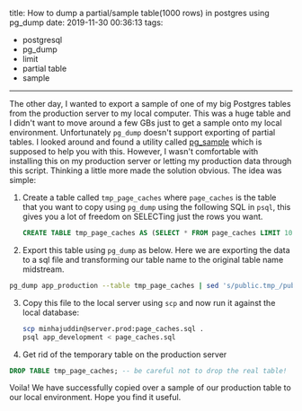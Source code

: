 title: How to dump a partial/sample table(1000 rows) in postgres using pg_dump
date: 2019-11-30 00:36:13
tags:
- postgresql
- pg_dump
- limit
- partial table
- sample
---

The other day, I wanted to export a sample of one of my big Postgres tables from
the production server to my local computer. This was a huge table and I didn't
want to move around a few GBs just to get a sample onto my local environment.
Unfortunately `pg_dump` doesn't support exporting of partial tables. I looked
around and found a utility called [pg_sample](https://github.com/mla/pg_sample)
which is supposed to help you with this. However, I wasn't comfortable with
installing this on my production server or letting my production data through
this script. Thinking a little more made the solution obvious. The idea was
simple:

1. Create a table called `tmp_page_caches` where `page_caches` is the table that
   you want to copy using `pg_dump` using the following SQL in `psql`, this
   gives you a lot of freedom on SELECTing just the rows you want.
   ```sql
   CREATE TABLE tmp_page_caches AS (SELECT * FROM page_caches LIMIT 1000);
   ```
2. Export this table using `pg_dump` as below. Here we are exporting the data to
   a sql file and transforming our table name to the original table name
   midstream.
  ```bash
  pg_dump app_production --table tmp_page_caches | sed 's/public.tmp_/public./' > page_caches.sql
  ```
3. Copy this file to the local server using `scp` and now run it against the
   local database:
   ```bash
   scp minhajuddin@server.prod:page_caches.sql .
   psql app_development < page_caches.sql
   ```
4. Get rid of the temporary table on the production server
  ```sql
  DROP TABLE tmp_page_caches; -- be careful not to drop the real table!
  ```

Voila! We have successfully copied over a sample of our production table to our
local environment. Hope you find it useful.
